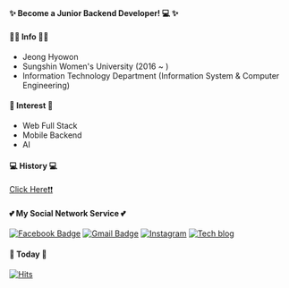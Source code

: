 #### ✨ Become a Junior Backend Developer! :computer: ✨ 
#### :ok_woman: Info :ok_woman:
* Jeong Hyowon
* Sungshin Women's University (2016 ~ )
* Information Technology Department (Information System & Computer Engineering)

#### :rainbow: Interest :rainbow:
* Web Full Stack
* Mobile Backend
* AI

#### :computer: History :computer:
[Click Here:exclamation::exclamation:](https://github.com/Jeong-Hyowon/Jeong-Hyowon/blob/master/History.md)

 #### :two_hearts: My Social Network Service :two_hearts: 
 
[![Facebook Badge](https://img.shields.io/badge/facebook-1877f2?style=flat-square&logo=facebook&logoColor=white&link=https://www.facebook.com/profile.php?id=100021971311553)](https://www.facebook.com/profile.php?id=100021971311553)
[![Gmail Badge](https://img.shields.io/badge/Gmail-d14836?style=flat-square&logo=Gmail&logoColor=white&link=mailto:hyowon9252@gmail.com)](mailto:hyowon9252@gmail.com)
[![Instagram](https://img.shields.io/badge/instagram-%23E4405F.svg?&style=flat-square&logo=instagram&logoColor=white)](https://www.instagram.com/xoxhyoxx/)
[![Tech blog](https://img.shields.io/badge/-Tech%20Blog-black.svg?&style=flat-square&logo=github&logoColor=white)](https://hyoveloper.tistory.com/)	

#### 👋 Today 👋
  
[![Hits](https://hits.seeyoufarm.com/api/count/incr/badge.svg?url=https://github.com/Jeong-Hyowon)](https://hits.seeyoufarm.com)
